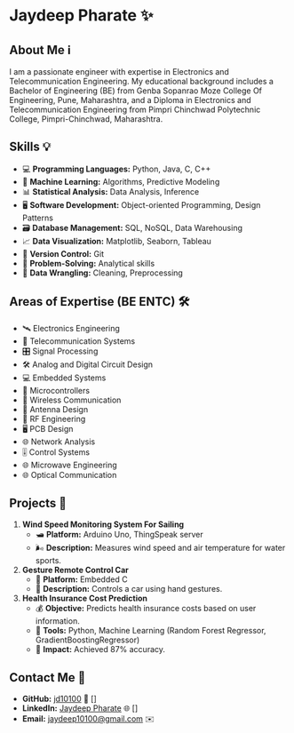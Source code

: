 # Jaydeep Pharate ✨

## About Me ℹ️
I am a passionate engineer with expertise in Electronics and Telecommunication Engineering. My educational background includes a Bachelor of Engineering (BE) from Genba Sopanrao Moze College Of Engineering, Pune, Maharashtra, and a Diploma in Electronics and Telecommunication Engineering from Pimpri Chinchwad Polytechnic College, Pimpri-Chinchwad, Maharashtra.

## Skills 💡
- 💻 **Programming Languages:** Python, Java, C, C++
- 🤖 **Machine Learning:** Algorithms, Predictive Modeling
- 📊 **Statistical Analysis:** Data Analysis, Inference
- 🖥️ **Software Development:** Object-oriented Programming, Design Patterns
- 🗃️ **Database Management:** SQL, NoSQL, Data Warehousing
- 📈 **Data Visualization:** Matplotlib, Seaborn, Tableau
- 🔄 **Version Control:** Git
- 🧩 **Problem-Solving:** Analytical skills
- 🧹 **Data Wrangling:** Cleaning, Preprocessing

## Areas of Expertise (BE ENTC) 🛠️
- 🛰️ Electronics Engineering
- 📡 Telecommunication Systems
- 🎛️ Signal Processing
- 🛠️ Analog and Digital Circuit Design
- 💻 Embedded Systems
- 🤖 Microcontrollers
- 📡 Wireless Communication
- 📶 Antenna Design
- 📡 RF Engineering
- 🖥️ PCB Design
- 🌐 Network Analysis
- 🎚️ Control Systems
- 🌐 Microwave Engineering
- 🌐 Optical Communication

## Projects 🚀
1. **Wind Speed Monitoring System For Sailing**
   - 🛥️ **Platform:** Arduino Uno, ThingSpeak server
   - 🌬️ **Description:** Measures wind speed and air temperature for water sports.
2. **Gesture Remote Control Car**
   - 🚗 **Platform:** Embedded C
   - 👋 **Description:** Controls a car using hand gestures.
3. **Health Insurance Cost Prediction**
   - 💰 **Objective:** Predicts health insurance costs based on user information.
   - 🧮 **Tools:** Python, Machine Learning (Random Forest Regressor, GradientBoostingRegressor)
   - 🎯 **Impact:** Achieved 87% accuracy.

## Contact Me 📧
- **GitHub:** [jd10100](https://github.com/jd10100) 🌟 [[](https://www.sitepoint.com/github-profile-readme/)]
- **LinkedIn:** [Jaydeep Pharate](https://www.linkedin.com/in/jaydeep-pharate-a9a8a31a3/) 🌐 [[](https://collegedunia.com/college/13549-genba-sopanrao-moze-college-of-engineering-balewadi-pune)]
- **Email:** jaydeep10100@gmail.com ✉️
